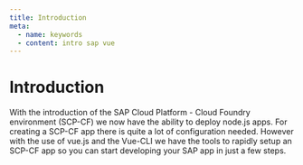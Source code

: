 ```yaml
---
title: Introduction
meta:
  - name: keywords
  - content: intro sap vue
---
```


# Introduction

With the introduction of the SAP Cloud Platform - Cloud Foundry environment (SCP-CF) we now have the ability to deploy node.js apps. For creating a SCP-CF app there is quite a lot of configuration needed. However with the use of vue.js and the Vue-CLI we have the tools to rapidly setup an SCP-CF app so you can start developing your SAP app in just a few steps.<br>
<br>




